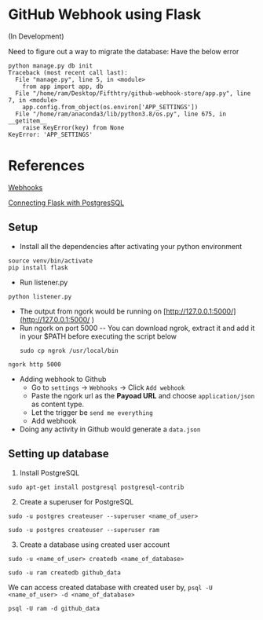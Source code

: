 # GitHub Webhook using Flask
(In Development)

Need to figure out a way to migrate the database:
Have the below error
```
python manage.py db init
Traceback (most recent call last):
  File "manage.py", line 5, in <module>
    from app import app, db
  File "/home/ram/Desktop/Fifthtry/github-webhook-store/app.py", line 7, in <module>
    app.config.from_object(os.environ['APP_SETTINGS'])
  File "/home/ram/anaconda3/lib/python3.8/os.py", line 675, in __getitem__
    raise KeyError(key) from None
KeyError: 'APP_SETTINGS'
```

# References

[Webhooks](https://docs.github.com/en/free-pro-team@latest/developers/webhooks-and-events/about-webhooks)

[Connecting Flask with PostgresSQL](https://medium.com/@dushan14/create-a-web-application-with-python-flask-postgresql-and-deploy-on-heroku-243d548335cc)

## Setup

-  Install all the dependencies after activating your python environment
```
source venv/bin/activate
pip install flask
```

- Run listener.py
```
python listener.py
```
- The output from ngork would be running on [http://127.0.0.1:5000/](http://127.0.0.1:5000/ )
- Run ngork on port 5000
    -- You can download ngrok, extract it and add it in your $PATH before executing the script below
    ```
    sudo cp ngrok /usr/local/bin
    ```
```
ngork http 5000
```
- Adding webhook to Github
    - Go to `settings` -> `Webhooks` -> Click `Add webhook`
    - Paste the ngork url as the <strong>Payoad URL</strong> and choose `application/json` as content type. 
    - Let the trigger be `send me everything`
    - Add webhook
- Doing any activity in Github would generate a `data.json`

## Setting up database

1. Install PostgreSQL
```
sudo apt-get install postgresql postgresql-contrib
```
2. Create a superuser for PostgreSQL
```
sudo -u postgres createuser --superuser <name_of_user>
```
```
sudo -u postgres createuser --superuser ram
```
3. Create a database using created user account
```
sudo -u <name_of_user> createdb <name_of_database>
```
```
sudo -u ram createdb github_data
```
We can access created database with created user by,
```psql -U <name_of_user> -d <name_of_database>```

```psql -U ram -d github_data```


